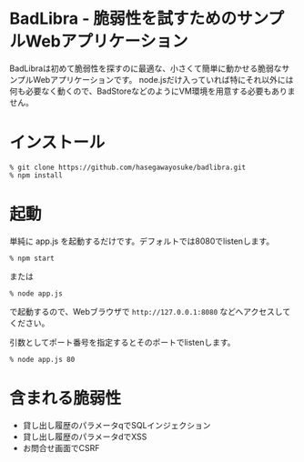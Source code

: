 # BadLibra - 脆弱性を試すためのサンプルWebアプリケーション

BadLibraは初めて脆弱性を探すのに最適な、小さくて簡単に動かせる脆弱なサンプルWebアプリケーションです。
node.jsだけ入っていれば特にそれ以外には何も必要なく動くので、BadStoreなどのようにVM環境を用意する必要もありません。

# インストール

    % git clone https://github.com/hasegawayosuke/badlibra.git
    % npm install

# 起動

単純に app.js を起動するだけです。デフォルトでは8080でlistenします。

    % npm start 

または

    % node app.js

で起動するので、Webブラウザで `http://127.0.0.1:8080` などへアクセスしてください。

引数としてポート番号を指定するとそのポートでlistenします。

    % node app.js 80


# 含まれる脆弱性

- 貸し出し履歴のパラメータqでSQLインジェクション
- 貸し出し履歴のパラメータdでXSS
- お問合せ画面でCSRF


